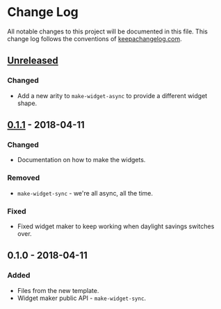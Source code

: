 # Change Log
All notable changes to this project will be documented in this file. This change log follows the conventions of [keepachangelog.com](http://keepachangelog.com/).

## [Unreleased]
### Changed
- Add a new arity to `make-widget-async` to provide a different widget shape.

## [0.1.1] - 2018-04-11
### Changed
- Documentation on how to make the widgets.

### Removed
- `make-widget-sync` - we're all async, all the time.

### Fixed
- Fixed widget maker to keep working when daylight savings switches over.

## 0.1.0 - 2018-04-11
### Added
- Files from the new template.
- Widget maker public API - `make-widget-sync`.

[Unreleased]: https://github.com/your-name/clojure-serverless-demo/compare/0.1.1...HEAD
[0.1.1]: https://github.com/your-name/clojure-serverless-demo/compare/0.1.0...0.1.1
